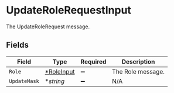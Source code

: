 # UpdateRoleRequestInput

The UpdateRoleRequest message.


## Fields

| Field                                          | Type                                           | Required                                       | Description                                    |
| ---------------------------------------------- | ---------------------------------------------- | ---------------------------------------------- | ---------------------------------------------- |
| `Role`                                         | [*RoleInput](../../models/shared/roleinput.md) | :heavy_minus_sign:                             | The Role message.                              |
| `UpdateMask`                                   | **string*                                      | :heavy_minus_sign:                             | N/A                                            |